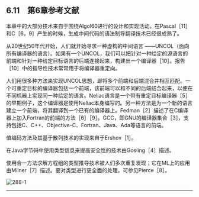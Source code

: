 ## 6.11　第6章参考文献

本章中的大部分技术来自于围绕Algol60进行的设计和实现活动。在Pascal［11］和C［6，9］产生的时候，生成中间代码的语法制导翻译技术已经很成熟了。

从20世纪50年代开始，人们就开始寻求一种虚构的中间语言 ——UNCOL（面向所有编译器的语言）。如果有一个UNCOL，我们可以把针对一种给定的源语言的前端和针对一种给定目标语言的后端连接起来，构建出一个编译器［10］。报告［10］中的指导性技术常常用于将编译器重定向。

人们用很多种方法来实现UNCOL思想，即将多个前端和后端混合并相互匹配。一个可重定目标的编译器包括一个前端，该前端可以和不同的后端结合起来，以便在不同机器上实现同一种给定的语言。Neliac语言是一个带有重定目标编译器［5］的早期例子，这个编译器是使用Neliac本身编写的。另一种方法是为一个新的语言建立一个前端，将其翻译到一个已有的编译器上。Fedman［2］描述了在C编译器上加入Fortran的前端的方法［6］［9］。GCC，即GNU的编译器集合［3］，支持包括C、C++、Objective-C、Fortran、Java、Ada等语言的前端。

值编码方法及其基于散列技术的实现来自于Ershov［1］。

在Java字节码中使用类型信息来提高安全性的技术由Gosling［4］描述。

使用合一方法求解方程组的类型推导技术被人们多次重复发现；它在ML上的应用由Milner［7］描述。要对类型进行更全面的处理，可参见Pierce［8］。

![288-1](../Images/image04467.jpeg)

---

[^1]: 参见Aho，A.V.、J.E.Hopcroft和J.D.Ullman所著的《数据结构与算法》（Data Structures and Algorithms，Addison-Wesley出版社1983年出版）。其中有关于支持词典功能的数据结构的讨论。

[^2]: 2.8.3节曾经提出，左值和右值分别表示赋值左/右部。

[^3]: 类型名代表类型表达式，因此可能形成隐式的环，见“类型名和递归类型”部分。如果到达类型名的边被重定向到该名字对应的类型表达式，那么得到的图中就可能因为存在递归类型而出现环。

[^4]: 在C或C++中，如果所有的指针具有相同的宽度，那么指针的存储分配就比较简单。其原因是我们可以在知道它所指向对象的类型之前就为它分配存储空间。

[^5]: 在语法制导定义中，gen构造出一条指令并返回它。在翻译方案中，gen构造出一条指令，并增量地将它添加到指令流中去。

[^6]: 即使我们在确定类型时需要某些上下文信息，我们仍将使用“综合”这个术语。使用重载函数时（多个函数可能被赋予同一个名字），在某些语言中，我们还需要考虑E1+E2的上下文才能确定其类型规则。

[^7]: 在有些应用中，对一个变量和一个包含该变量的表达式进行合一是错误的。算法6.19允许这种替换。

[^8]: 如果严格地按照上面的语义规则来实现，这些语义规则将产生很多标号，并可能在一个三地址指令上附加多个标号。6.7节中介绍的回填技术只在必要的时候创建标号。处理这个问题的另一种方法是在后续的优化步骤中消除不必要的标号。

[^9]: 在C和Java中，表达式中可能包含赋值语句，因此即使B.true和B.false都为fall，也必须为子表达式E1和E2生成代码。如果必要，无用代码可以在优化阶段被清除。